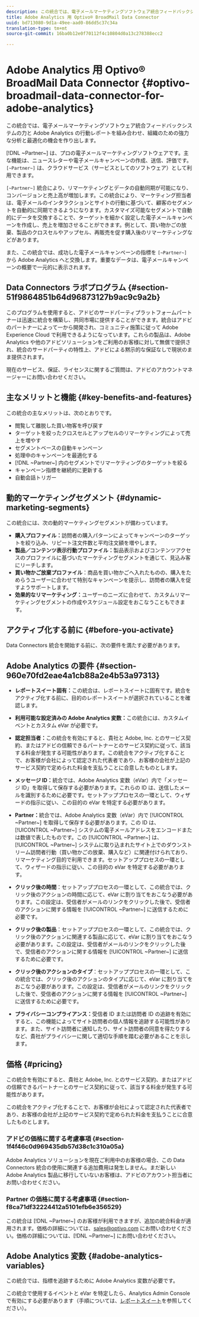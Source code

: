 ```yaml
---
description: この統合では、電子メールマーケティングソフトウェア統合フィードバックシステムの力と Adobe Analytics の行動レポートを組み合わせ、組織のための強力な分析と最適化の機会を作り出します。
title: Adobe Analytics 用 Optivo® BroadMail Data Connector
uuid: bd713080-9d1a-49ee-aad0-86dd5c37c34a
translation-type: tm+mt
source-git-commit: 16ba0b12e0f70112f4c10804d0a13c278388ecc2

---
```



# Adobe Analytics 用 Optivo® BroadMail Data Connector {#optivo-broadmail-data-connector-for-adobe-analytics}

この統合では、電子メールマーケティングソフトウェア統合フィードバックシステムの力と Adobe Analytics の行動レポートを組み合わせ、組織のための強力な分析と最適化の機会を作り出します。

[!DNL ~Partner~] は、プロの電子メールマーケティングソフトウェアです。主な機能は、ニュースレターや電子メールキャンペーンの作成、送信、評価です。`[~Partner~]` は、クラウドサービス（サービスとしてのソフトウェア）として利用できます。

`[~Partner~]` 統合により、リマーケティングとデータの自動同期が可能になり、コンバージョンと売上高が増加します。この統合により、マーケティング担当者は、電子メールのインタラクションとサイトの行動に基づいて、顧客のセグメントを自動的に同期できるようになります。カスタマイズ可能なセグメントで自動的にデータを交換することで、ターゲットを細かく設定した電子メールキャンペーンを作成し、売上を増加させることができます。例として、買い物かごの放棄、製品のクロスセルやアップセル、再販売を促す購入後のリマーケティングなどがあります。

また、この統合では、成功した電子メールキャンペーンの指標を `[~Partner~]` から Adobe Analytics へと交換します。重要なデータは、電子メールキャンペーンの概要で一元的に表示されます。

## Data Connectors ラボプログラム {#section-51f9864851b64d96873127b9ac9c9a2b}

このプログラムを使用すると、アドビのサードパーティプラットフォームパートナーは迅速に統合を構築し、共同市場に提供することができます。統合はアドビのパートナーによって一から開発され、コミュニティ施策に従って Adobe Experience Cloud で利用できるようになっています。これらの製品は、Adobe Analytics や他のアドビソリューションをご利用のお客様に対して無償で提供され、統合のサードパーティの特性上、アドビによる黙示的な保証なしで現状のまま提供されます。

現在のサービス、保証、ライセンスに関するご質問は、アドビのアカウントマネージャーにお問い合わせください。

## 主なメリットと機能 {#key-benefits-and-features}

この統合の主なメリットは、次のとおりです。

* 閲覧して離脱した買い物客を呼び戻す
* ターゲットを絞ったクロスセルとアップセルのリマーケティングによって売上を増やす
* セグメントベースの自動キャンペーン
* 処理中のキャンペーンを最適化する
* [!DNL ~Partner~] 内のセグメントでリマーケティングのターゲットを絞る
* キャンペーン指標を継続的に更新する
* 自動会話トリガー

## 動的マーケティングセグメント {#dynamic-marketing-segments}

この統合には、次の動的マーケティングセグメントが備わっています。

* **購入プロファイル：**&#x200B;訪問者の購入パターンによってキャンペーンのターゲットを絞り込み、リピート注文件数と平均注文額を増やします。
* **製品／コンテンツ表示行動プロファイル：**&#x200B;製品表示およびコンテンツアクセスのプロファイルに基づいたマーケティングセグメントを通じて、見込み客にリーチします。
* **買い物かご放棄プロファイル**：商品を買い物かごへ入れたものの、購入をためらうユーザーに合わせて特別なキャンペーンを提示し、訪問者の購入を促すようサポートします。
* **効果的なリマーケティング：**&#x200B;ユーザーのニーズに合わせて、カスタムリマーケティングセグメントの作成やスケジュール設定をおこなうこともできます。

## アクティブ化する前に {#before-you-activate}

Data Connectors 統合を開始する前に、次の要件を満たす必要があります。

## Adobe Analytics の要件 {#section-960e70fd2eae4a1cb88a2e4b53a97313}

* **レポートスイート固有：**&#x200B;この統合は、レポートスイートに固有です。統合をアクティブ化する前に、目的のレポートスイートが選択されていることを確認します。
* **利用可能な設定済みの Adobe Analytics 変数：**&#x200B;この統合には、カスタムイベントとカスタム eVar が必要です。

* **認定担当者：**&#x200B;この統合を有効にすると、貴社と Adobe, Inc. とのサービス契約、またはアドビの信頼できるパートナーとのサービス契約に従って、該当する料金が発生する可能性があります。この統合をアクティブ化することで、お客様が会社によって認定された代表者であり、お客様の会社が上記のサービス契約で定められた料金を支払うことに合意したものとします。
* **メッセージ ID：**&#x200B;統合では、Adobe Analytics 変数（eVar）内で「メッセージ ID」を取得して保存する必要があります。これらの ID は、送信したメールを識別するために必要です。セットアッププロセスの一環として、ウィザードの指示に従い、この目的の eVar を特定する必要があります。
* **Partner：**&#x200B;統合では、Adobe Analytics 変数（eVar）内で [!UICONTROL ~Partner~] を取得して保存する必要があります。この ID は、[!UICONTROL ~Partner~] システムの電子メールアドレスをエンコードまたは数値で表したものです。この [!UICONTROL ~Partner~] は、[!UICONTROL ~Partner~] システムに取り込まれたサイト上でのダウンストリーム訪問者行動（買い物かごの放棄、購入など）に関連付けられており、リマーケティング目的で利用できます。セットアッププロセスの一環として、ウィザードの指示に従い、この目的の eVar を特定する必要があります。
* **クリック後の時間**：セットアッププロセスの一環として、この統合では、クリック後のアクションの時間に応じて、eVar に割り当てをおこなう必要があります。この設定は、受信者がメールのリンクをクリックした後で、受信者のアクションに関する情報を [!UICONTROL ~Partner~] に送信するために必要です。

* **クリック後の製品**：セットアッププロセスの一環として、この統合では、クリック後のアクションに関連する製品に応じて、eVar に割り当てをおこなう必要があります。この設定は、受信者がメールのリンクをクリックした後で、受信者のアクションに関する情報を [!UICONTROL ~Partner~] に送信するために必要です。

* **クリック後のアクションのタイプ**：セットアッププロセスの一環として、この統合では、クリック後のアクションのタイプに応じて、eVar に割り当てをおこなう必要があります。この設定は、受信者がメールのリンクをクリックした後で、受信者のアクションに関する情報を [!UICONTROL ~Partner~] に送信するために必要です。

* **プライバシーコンプライアンス：**&#x200B;受信者 ID または訪問者 ID の追跡を有効にすると、この機能によってサイト訪問者の個人情報を追跡する可能性があります。また、サイト訪問者に通知したり、サイト訪問者の同意を得たりするなど、貴社がプライバシーに関して適切な手順を踏む必要があることを示します。

## 価格 {#pricing}

この統合を有効にすると、貴社と Adobe, Inc. とのサービス契約、またはアドビの信頼できるパートナーとのサービス契約に従って、該当する料金が発生する可能性があります。

この統合をアクティブ化することで、お客様が会社によって認定された代表者であり、お客様の会社が上記のサービス契約で定められた料金を支払うことに合意したものとします。

### アドビの価格に関する考慮事項 {#section-1f4f46c0d969435db57d38c1c310a05a}

Adobe Analytics ソリューションを現在ご利用中のお客様の場合、この Data Connectors 統合の使用に関連する追加費用は発生しません。まだ新しい Adobe Analytics 製品に移行していないお客様は、アドビのアカウント担当者にお問い合わせください。

### Partner の価格に関する考慮事項 {#section-f8ca71df32224412a5101efb6e356529}

この統合は [!DNL ~Partner~] のお客様が利用できますが、追加の統合料金が適用されます。価格の詳細については、sales@optivo.com にお問い合わせください。価格の詳細については、[!DNL ~Partner~] にお問い合わせください。

## Adobe Analytics 変数 {#adobe-analytics-variables}

この統合では、指標を追跡するために Adobe Analytics 変数が必要です。

この統合で使用するイベントと eVar を特定したら、Analytics Admin Console で有効にする必要があります（手順については、[レポートスイート](https://docs.adobe.com/content/help/ja-JP/analytics/admin/manage-report-suites/report-suites-admin.html)を参照してください）。
